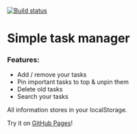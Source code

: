 [![Build status](https://ci.appveyor.com/api/projects/status/10qmnhwnqk2i0un3?svg=true)](https://ci.appveyor.com/project/solarlime/ahj-homework-3-2)

# Simple task manager

### Features:
- Add / remove your tasks
- Pin important tasks to top & unpin them
- Delete old tasks
- Search your tasks

All information stores in your localStorage.

Try it on [GitHub Pages](https://solarlime.github.io/ahj-homework-3.2/)!
